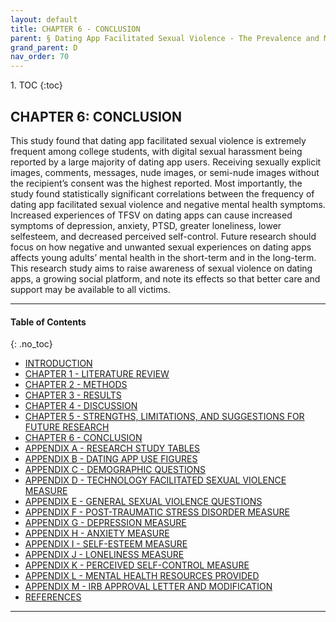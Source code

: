 ```yaml
---
layout: default
title: CHAPTER 6 - CONCLUSION    
parent: § Dating App Facilitated Sexual Violence - The Prevalence and Mental Health Effects  
grand_parent: D 
nav_order: 70 
---
```

<style>
.dont-break-out {
  /* These are technically the same, but use both */
  overflow-wrap: break-word;
  word-wrap: break-word;

     -ms-word-break: break-all;
  /* This is the dangerous one in WebKit, as it breaks things wherever */
  word-break: break-all;
  /* Instead use this non-standard one: */
  word-break: break-word;
}

.youtube-container {
    position: relative;
    width: 100%;
    height: 0;
    padding-bottom: 56.25%;
}
.youtube-video {
    position: absolute;
    top: 0;
    left: 0;
    width: 100%;
    height: 100%;
}

</style>

<div class="dont-break-out" markdown="1">
1. TOC
{:toc}

## CHAPTER 6: CONCLUSION
This study found that dating app facilitated sexual violence is extremely frequent among college students, with digital sexual harassment being reported by a large majority of dating app users. Receiving sexually explicit images, comments, messages, nude images, or semi-nude images without the recipient’s consent was the highest reported. Most importantly, the study found statistically significant correlations between the frequency of dating app facilitated sexual violence and negative mental health symptoms. Increased experiences of TFSV on dating apps can cause increased symptoms of depression, anxiety, PTSD, greater loneliness, lower selfesteem, and decreased perceived self-control. Future research should focus on how negative and unwanted sexual experiences on dating apps affects young adults’ mental health in the short-term and in the long-term. This research study aims to raise awareness of sexual violence on dating apps, a growing social platform, and note its effects so that better care and support may be available to all victims.

***

#### Table of Contents
{: .no_toc}

<ul><li> <a href="/docs/D/dating-app-facilitated-sexual-violence-the-prevalence-and-mental-health-effects-1/">INTRODUCTION</a></li><li> <a href="/docs/D/dating-app-facilitated-sexual-violence-the-prevalence-and-mental-health-effects-2/">CHAPTER 1 - LITERATURE REVIEW</a></li><li> <a href="/docs/D/dating-app-facilitated-sexual-violence-the-prevalence-and-mental-health-effects-3/">CHAPTER 2 - METHODS</a></li><li> <a href="/docs/D/dating-app-facilitated-sexual-violence-the-prevalence-and-mental-health-effects-4/">CHAPTER 3 - RESULTS</a></li><li> <a href="/docs/D/dating-app-facilitated-sexual-violence-the-prevalence-and-mental-health-effects-5/">CHAPTER 4 - DISCUSSION</a></li><li> <a href="/docs/D/dating-app-facilitated-sexual-violence-the-prevalence-and-mental-health-effects-6/">CHAPTER 5 - STRENGTHS, LIMITATIONS, AND SUGGESTIONS FOR FUTURE RESEARCH</a></li><li> <a href="/docs/D/dating-app-facilitated-sexual-violence-the-prevalence-and-mental-health-effects-7/">CHAPTER 6 - CONCLUSION</a></li><li> <a href="/docs/D/dating-app-facilitated-sexual-violence-the-prevalence-and-mental-health-effects-8/">APPENDIX A - RESEARCH STUDY TABLES</a></li><li> <a href="/docs/D/dating-app-facilitated-sexual-violence-the-prevalence-and-mental-health-effects-9/">APPENDIX B - DATING APP USE FIGURES</a></li><li> <a href="/docs/D/dating-app-facilitated-sexual-violence-the-prevalence-and-mental-health-effects-10/">APPENDIX C - DEMOGRAPHIC QUESTIONS</a></li><li> <a href="/docs/D/dating-app-facilitated-sexual-violence-the-prevalence-and-mental-health-effects-11/">APPENDIX D - TECHNOLOGY FACILITATED SEXUAL VIOLENCE MEASURE</a></li><li> <a href="/docs/D/dating-app-facilitated-sexual-violence-the-prevalence-and-mental-health-effects-12/">APPENDIX E - GENERAL SEXUAL VIOLENCE QUESTIONS</a></li><li> <a href="/docs/D/dating-app-facilitated-sexual-violence-the-prevalence-and-mental-health-effects-13/">APPENDIX F - POST-TRAUMATIC STRESS DISORDER MEASURE</a></li><li> <a href="/docs/D/dating-app-facilitated-sexual-violence-the-prevalence-and-mental-health-effects-14/">APPENDIX G - DEPRESSION MEASURE</a></li><li> <a href="/docs/D/dating-app-facilitated-sexual-violence-the-prevalence-and-mental-health-effects-15/">APPENDIX H - ANXIETY MEASURE</a></li><li> <a href="/docs/D/dating-app-facilitated-sexual-violence-the-prevalence-and-mental-health-effects-16/">APPENDIX I - SELF-ESTEEM MEASURE</a></li><li> <a href="/docs/D/dating-app-facilitated-sexual-violence-the-prevalence-and-mental-health-effects-17/">APPENDIX J - LONELINESS MEASURE</a></li><li> <a href="/docs/D/dating-app-facilitated-sexual-violence-the-prevalence-and-mental-health-effects-18/">APPENDIX K - PERCEIVED SELF-CONTROL MEASURE</a></li><li> <a href="/docs/D/dating-app-facilitated-sexual-violence-the-prevalence-and-mental-health-effects-19/">APPENDIX L - MENTAL HEALTH RESOURCES PROVIDED</a></li><li> <a href="/docs/D/dating-app-facilitated-sexual-violence-the-prevalence-and-mental-health-effects-20/">APPENDIX M - IRB APPROVAL LETTER AND MODIFICATION</a></li><li> <a href="/docs/D/dating-app-facilitated-sexual-violence-the-prevalence-and-mental-health-effects-21/">REFERENCES</a></li></ul>

***

</div>
